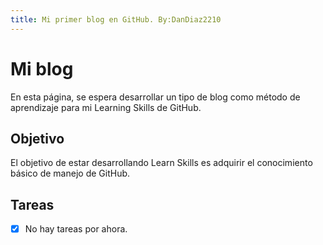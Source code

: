 ```yaml
---
title: Mi primer blog en GitHub. By:DanDiaz2210
---
```


# Mi blog

En esta página, se espera desarrollar un tipo de blog como método de aprendizaje para mi Learning Skills de GitHub. 

## Objetivo

El objetivo de estar desarrollando Learn Skills es adquirir el conocimiento básico de manejo de GitHub. 

## Tareas

- [x] No hay tareas por ahora. 
